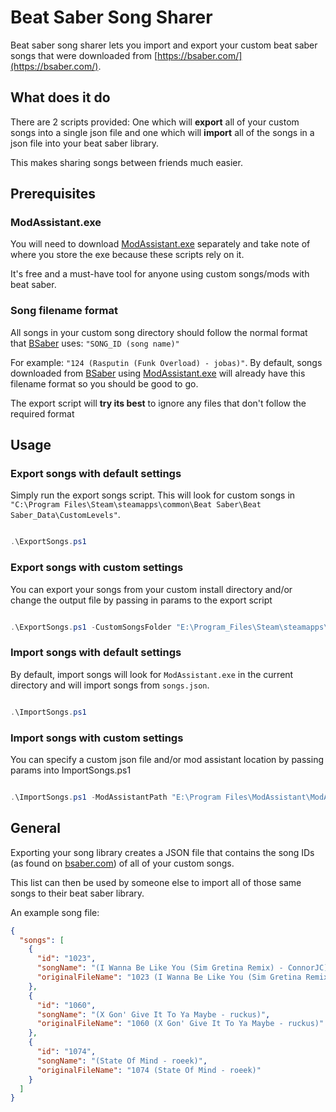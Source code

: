 # Beat Saber Song Sharer

Beat saber song sharer lets you import and export your custom beat saber songs that were downloaded from [https://bsaber.com/](https://bsaber.com/).

## What does it do

There are 2 scripts provided: One which will **export** all of your custom songs into a single json file and one which will **import** all of the songs in a json file into your beat saber library.

This makes sharing songs between friends much easier.

## Prerequisites

### ModAssistant.exe

You will need to download [ModAssistant.exe](https://github.com/Assistant/ModAssistant) separately and take note of where you store the exe because these scripts rely on it.

It's free and a must-have tool for anyone using custom songs/mods with beat saber.


### Song filename format

All songs in your custom song directory should follow the normal format that [BSaber](https://bsaber.com/) uses: `"SONG_ID (song name)"`

For example: `"124 (Rasputin (Funk Overload) - jobas)"`. By default, songs downloaded from [BSaber](https://bsaber.com/) using  [ModAssistant.exe](https://github.com/Assistant/ModAssistant) will already have this filename format so you should be good to go.

The export script will **try its best** to ignore any files that don't follow the required format

## Usage

### Export songs with default settings

Simply run the export songs script. This will look for custom songs in `"C:\Program Files\Steam\steamapps\common\Beat Saber\Beat Saber_Data\CustomLevels"`.

```powershell

.\ExportSongs.ps1

```


### Export songs with custom settings

You can export your songs from your custom install directory and/or change the output file by passing in params to the export script

```powershell

.\ExportSongs.ps1 -CustomSongsFolder "E:\Program_Files\Steam\steamapps\common\Beat Saber\Beat Saber_Data\CustomLevels" -OutFilePath "songs.json"

```

### Import songs with default settings

By default, import songs will look for `ModAssistant.exe` in the current directory and will import songs from `songs.json`.

```powershell

.\ImportSongs.ps1

```

### Import songs with custom settings

You can specify a custom json file and/or mod assistant location by passing params into ImportSongs.ps1

```powershell

.\ImportSongs.ps1 -ModAssistantPath "E:\Program Files\ModAssistant\ModAssistant.exe" -SongFile "my-songs.json"

```

## General

Exporting your song library creates a JSON file that contains the song IDs (as found on [bsaber.com](https://bsaber.com/)) of all of your custom songs.


This list can then be used by someone else to import all of those same songs to their beat saber library.

An example song file:

```json
{
  "songs": [
    {
      "id": "1023",
      "songName": "(I Wanna Be Like You (Sim Gretina Remix) - ConnorJC)",
      "originalFileName": "1023 (I Wanna Be Like You (Sim Gretina Remix) - ConnorJC)"
    },
    {
      "id": "1060",
      "songName": "(X Gon' Give It To Ya Maybe - ruckus)",
      "originalFileName": "1060 (X Gon' Give It To Ya Maybe - ruckus)"
    },
    {
      "id": "1074",
      "songName": "(State Of Mind - roeek)",
      "originalFileName": "1074 (State Of Mind - roeek)"
    }
  ]
}
```
